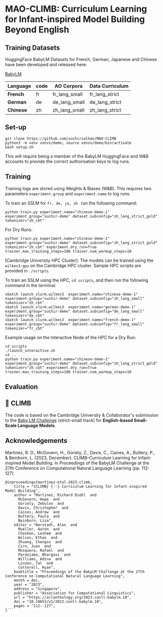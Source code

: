 # MAO-CLIMB: Curriculum Learning for Infant-inspired Model Building Beyond English

## Training Datasets

HuggingFace BabyLM Datasets for French, German, Japanese and Chinese have been developed and released here:

[BabyLM](https://huggingface.co/datasets/cambridge-climb/BabyLM)


| Language  | code  | AO Corpora | Data Curriculum |
| ------------- | ------------- | ------------- | ------------- |
| **French** |  fr  | fr_lang_small | fr_lang_strict  |
| **German** | de  | de_lang_small  | de_lang_strict  |
| **Chinese** | zh  | zh_lang_small | zh_lang_strict  |

## Set-up 


```
git clone https://github.com/suchirsalhan/MAO-CLIMB
python3 -m venv venvs/demo; source venvs/demo/bin/activate
bash setup.sh
```
This will require being a member of the BabyLM HuggingFace and W&B accounts to provide the correct authorisation keys to log runs. 


## Training

Training logs are stored using Weights & Biases (W&B). This requires two parameters `experiment.group` and `experiment.name` to log runs. 

To train an SSLM for  `fr, de, ja, zh ` run the following command: 
```
python train.py experiment.name="chinese-demo-1" experiment.group="suchir-demo" dataset.subconfig="zh_lang_strict_gold" tokenizer="zh_cbt"
```

For Dry Runs: 

```
python train.py experiment.name="chinese-demo-1" experiment.group="suchir-demo" dataset.subconfig="zh_lang_strict_gold" tokenizer="zh_cbt" experiment.dry_run=True trainer.max_training_steps=100 trainer.num_warmup_steps=10

```

[Cambridge University HPC Cluster]: The models can be trained using the `wilkes3-gpu` on the Cambridge HPC cluster. Sample HPC scripts are provided in `./scripts`. 


To train an SSLM using the HPC, `cd scripts`, and then run the following command in the terminal: 
```
sbatch launch_slurm.wilkes3  experiment.name="chinese-demo-1" experiment.group="suchir-demo" dataset.subconfig="zh_lang_small" tokenizer="zh_cbt"
sbatch launch_slurm.wilkes3  experiment.name="german-demo-1" experiment.group="suchir-demo" dataset.subconfig="de_lang_small" tokenizer="de_cbt"
sbatch launch_slurm.wilkes3  experiment.name="french-demo-1" experiment.group="suchir-demo" dataset.subconfig="fr_lang_small" tokenizer="fr_cbt"

```

Example usage on the Interactive Node of the HPC for a Dry Run:

```
cd scripts
./launch_interactive.sh
cd ..
python train.py experiment.name="chinese-demo-1" experiment.group="suchir-demo" dataset.subconfig="zh_lang_strict_gold" tokenizer="zh_cbt" experiment.dry_run=True trainer.max_training_steps=100 trainer.num_warmup_steps=10
```


## Evaluation



## 🧗 CLIMB 
The code is based on the Cambridge University & Collaborator's submission to the [Baby LM Challenge](https://babylm.github.io/) (strict-small track) for **English-based Small-Scale Language Models**. 

## Acknowledgements

Martinez, R. D., McGovern, H., Goriely, Z., Davis, C., Caines, A., Buttery, P., & Beinborn, L. (2023, December). CLIMB–Curriculum Learning for Infant-inspired Model Building. In Proceedings of the BabyLM Challenge at the 27th Conference on Computational Natural Language Learning (pp. 112-127).


```
@inproceedings{martinez-etal-2023-climb,
    title = "{CLIMB} {--} Curriculum Learning for Infant-inspired Model Building",
    author = "Martinez, Richard Diehl  and
      McGovern, Hope  and
      Goriely, Zebulon  and
      Davis, Christopher  and
      Caines, Andrew  and
      Buttery, Paula  and
      Beinborn, Lisa",
    editor = "Warstadt, Alex  and
      Mueller, Aaron  and
      Choshen, Leshem  and
      Wilcox, Ethan  and
      Zhuang, Chengxu  and
      Ciro, Juan  and
      Mosquera, Rafael  and
      Paranjabe, Bhargavi  and
      Williams, Adina  and
      Linzen, Tal  and
      Cotterell, Ryan",
    booktitle = "Proceedings of the BabyLM Challenge at the 27th Conference on Computational Natural Language Learning",
    month = dec,
    year = "2023",
    address = "Singapore",
    publisher = "Association for Computational Linguistics",
    url = "https://aclanthology.org/2023.conll-babylm.10",
    doi = "10.18653/v1/2023.conll-babylm.10",
    pages = "112--127",
}```
